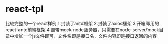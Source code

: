 # react-tpl
比较完整的一个react样例
1.封装了antd框架
2.封装了axios框架
3.开箱即用的react-antd前端框架
4.自带mock-node服务器，只需要在node-server/mock目录中增加一个js文件即可，文件名即是接口名，文件内容即是接口返回的内容
